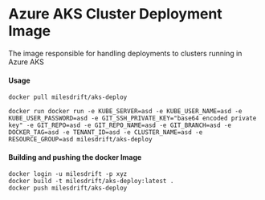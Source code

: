 Azure AKS Cluster Deployment Image
=======================================
The image responsible for handling deployments to clusters running in Azure AKS

#### Usage
```
docker pull milesdrift/aks-deploy

docker run docker run -e KUBE_SERVER=asd -e KUBE_USER_NAME=asd -e KUBE_USER_PASSWORD=asd -e GIT_SSH_PRIVATE_KEY="base64 encoded private key" -e GIT_REPO=asd -e GIT_REPO_NAME=asd -e GIT_BRANCH=asd -e DOCKER_TAG=asd -e TENANT_ID=asd -e CLUSTER_NAME=asd -e RESOURCE_GROUP=asd milesdrift/aks-deploy
```


#### Building and pushing the docker Image
```
docker login -u milesdrift -p xyz
docker build -t milesdrift/aks-deploy:latest .
docker push milesdrift/aks-deploy
```
